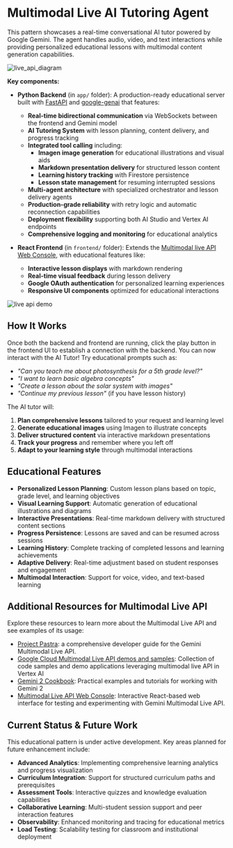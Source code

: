 # Multimodal Live AI Tutoring Agent

This pattern showcases a real-time conversational AI tutor powered by Google Gemini. The agent handles audio, video, and text interactions while providing personalized educational lessons with multimodal content generation capabilities.

![live_api_diagram](https://storage.googleapis.com/github-repo/generative-ai/sample-apps/e2e-gen-ai-app-starter-pack/live_api_diagram.png)

**Key components:**

- **Python Backend** (in `app/` folder): A production-ready educational server built with [FastAPI](https://fastapi.tiangolo.com/) and [google-genai](https://googleapis.github.io/python-genai/) that features:

  - **Real-time bidirectional communication** via WebSockets between the frontend and Gemini model
  - **AI Tutoring System** with lesson planning, content delivery, and progress tracking
  - **Integrated tool calling** including:
    - **Imagen image generation** for educational illustrations and visual aids
    - **Markdown presentation delivery** for structured lesson content
    - **Learning history tracking** with Firestore persistence
    - **Lesson state management** for resuming interrupted sessions
  - **Multi-agent architecture** with specialized orchestrator and lesson delivery agents
  - **Production-grade reliability** with retry logic and automatic reconnection capabilities
  - **Deployment flexibility** supporting both AI Studio and Vertex AI endpoints
  - **Comprehensive logging and monitoring** for educational analytics

- **React Frontend** (in `frontend/` folder): Extends the [Multimodal live API Web Console](https://github.com/google-gemini/multimodal-live-api-web-console), with educational features like:
  - **Interactive lesson displays** with markdown rendering
  - **Real-time visual feedback** during lesson delivery
  - **Google OAuth authentication** for personalized learning experiences
  - **Responsive UI components** optimized for educational interactions

![live api demo](https://storage.googleapis.com/github-repo/generative-ai/sample-apps/e2e-gen-ai-app-starter-pack/live_api_pattern_demo.gif)

## How It Works

Once both the backend and frontend are running, click the play button in the frontend UI to establish a connection with the backend. You can now interact with the AI Tutor! Try educational prompts such as:

- *"Can you teach me about photosynthesis for a 5th grade level?"*
- *"I want to learn basic algebra concepts"*
- *"Create a lesson about the solar system with images"*
- *"Continue my previous lesson"* (if you have lesson history)

The AI tutor will:
1. **Plan comprehensive lessons** tailored to your request and learning level
2. **Generate educational images** using Imagen to illustrate concepts
3. **Deliver structured content** via interactive markdown presentations
4. **Track your progress** and remember where you left off
5. **Adapt to your learning style** through multimodal interactions

## Educational Features

- **Personalized Lesson Planning**: Custom lesson plans based on topic, grade level, and learning objectives
- **Visual Learning Support**: Automatic generation of educational illustrations and diagrams
- **Interactive Presentations**: Real-time markdown delivery with structured content sections
- **Progress Persistence**: Lessons are saved and can be resumed across sessions
- **Learning History**: Complete tracking of completed lessons and learning achievements
- **Adaptive Delivery**: Real-time adjustment based on student responses and engagement
- **Multimodal Interaction**: Support for voice, video, and text-based learning

## Additional Resources for Multimodal Live API

Explore these resources to learn more about the Multimodal Live API and see examples of its usage:

- [Project Pastra](https://github.com/heiko-hotz/gemini-multimodal-live-dev-guide/tree/main): a comprehensive developer guide for the Gemini Multimodal Live API.
- [Google Cloud Multimodal Live API demos and samples](https://github.com/GoogleCloudPlatform/generative-ai/tree/main/gemini/multimodal-live-api): Collection of code samples and demo applications leveraging multimodal live API in Vertex AI
- [Gemini 2 Cookbook](https://github.com/google-gemini/cookbook/tree/main/gemini-2): Practical examples and tutorials for working with Gemini 2
- [Multimodal Live API Web Console](https://github.com/google-gemini/multimodal-live-api-web-console): Interactive React-based web interface for testing and experimenting with Gemini Multimodal Live API.

## Current Status & Future Work

This educational pattern is under active development. Key areas planned for future enhancement include:

*   **Advanced Analytics**: Implementing comprehensive learning analytics and progress visualization
*   **Curriculum Integration**: Support for structured curriculum paths and prerequisites
*   **Assessment Tools**: Interactive quizzes and knowledge evaluation capabilities
*   **Collaborative Learning**: Multi-student session support and peer interaction features
*   **Observability**: Enhanced monitoring and tracing for educational metrics
*   **Load Testing**: Scalability testing for classroom and institutional deployment
